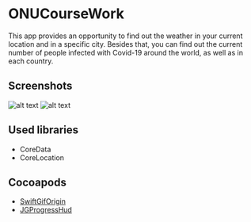 # ONUCourseWork

This app provides an opportunity to find out the weather in your current location and in a specific city. Besides that, you can find out the current number of people infected with Covid-19 around the world, as well as in each country.

## Screenshots
![alt text](https://github.com/pumPkin555/ONUCourseWork/blob/master/CoWeather-191.jpg)
![alt text](https://github.com/pumPkin555/ONUCourseWork/blob/master/CoWeather-192.jpg)

## Used libraries
* CoreData
* CoreLocation

## Cocoapods
* [SwiftGifOrigin](https://cocoapods.org/pods/SwiftGifOrigin)
* [JGProgressHud](https://github.com/JonasGessner/JGProgressHUD)
